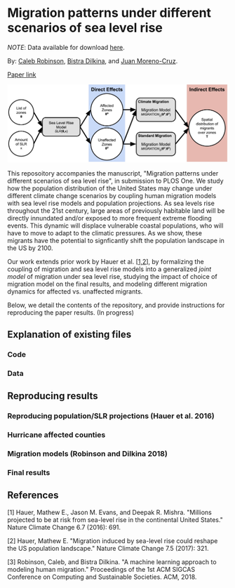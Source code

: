 # Migration patterns under different scenarios of sea level rise

*NOTE*: Data available for download [here](https://www.dropbox.com/s/32mdbjhr017azrw/migration-slr-data.zip?dl=0).


By: [Caleb Robinson](http://calebrob.com/), [Bistra Dilkina](https://viterbi.usc.edu/directory/faculty/Dilkina/Bistra), and [Juan Moreno-Cruz](https://www.morenocruz.org/).

[Paper link](https://arxiv.org/abs/1904.10160)

![Joint model design](images/Fig1.jpg)


This reposoitory accompanies the manuscript, "Migration patterns under different scenarios of sea level rise", in submission to PLOS One. We study how the population distribution of the United States may change under different climate change scenarios by coupling human migration models with sea level rise models and population projections. As sea levels rise throughout the 21st century, large areas of previously habitable land will be directly innundated and/or exposed to more frequent extreme flooding events. This dynamic will displace vulnerable coastal populations, who will have to move to adapt to the climatic pressures. As we show, these migrants have the potential to signficantly shift the population landscape in the US by 2100.

Our work extends prior work by Hauer et al. [[1,2](#references)], by formalizing the coupling of migration and sea level rise models into a generalized *joint model* of migration under sea level rise, studying the impact of choice of migration model on the final results, and modeling different migration dynamics for affected vs. unaffected migrants.

Below, we detail the contents of the repository, and provide instructions for reproducing the paper results. (In progress)


## Explanation of existing files

### Code

### Data

## Reproducing results

### Reproducing population/SLR projections (Hauer et al. 2016)

### Hurricane affected counties

### Migration models (Robinson and Dilkina 2018)

### Final results



## References

[1] Hauer, Mathew E., Jason M. Evans, and Deepak R. Mishra. "Millions projected to be at risk from sea-level rise in the continental United States." Nature Climate Change 6.7 (2016): 691.

[2] Hauer, Mathew E. "Migration induced by sea-level rise could reshape the US population landscape." Nature Climate Change 7.5 (2017): 321.

[3] Robinson, Caleb, and Bistra Dilkina. "A machine learning approach to modeling human migration." Proceedings of the 1st ACM SIGCAS Conference on Computing and Sustainable Societies. ACM, 2018.